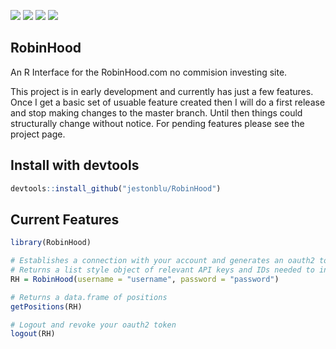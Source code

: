 ![](https://travis-ci.org/JestonBlu/RobinHood.svg?branch=master)
![](https://img.shields.io/github/downloads/JestonBlu/RobinHood/total.svg)
![](https://img.shields.io/badge/development-active-blue.svg)
![](https://img.shields.io/github/commit-activity/m/JestonBlu/RobinHood.svg)

## RobinHood
An R Interface for the RobinHood.com no commision investing site. 

This project is in early development and currently has just a few features. Once I get a basic set of usuable feature created then I will do a first release and stop making changes to the master branch. Until then things could structurally change without notice. For pending features please see the project page.

## Install with devtools
```r
devtools::install_github("jestonblu/RobinHood")
```


## Current Features
```r
library(RobinHood)

# Establishes a connection with your account and generates an oauth2 token
# Returns a list style object of relevant API keys and IDs needed to interact with your account
RH = RobinHood(username = "username", password = "password")

# Returns a data.frame of positions
getPositions(RH)

# Logout and revoke your oauth2 token
logout(RH)

```
